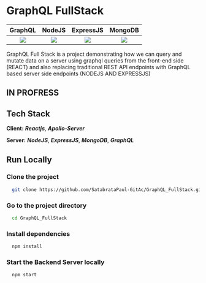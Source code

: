 
# GraphQL FullStack


GraphQL             |  NodeJS  |  ExpressJS | MongoDB 
:-------------------------:|:-------------------------:|:-------------------------:|:-------------------------:
![](https://upload.wikimedia.org/wikipedia/commons/thumb/1/17/GraphQL_Logo.svg/100px-GraphQL_Logo.svg.png)  |  ![](https://upload.wikimedia.org/wikipedia/commons/thumb/d/d9/Node.js_logo.svg/100px-Node.js_logo.svg.png) |  ![](https://upload.wikimedia.org/wikipedia/commons/thumb/6/64/Expressjs.png/100px-Expressjs.png) | ![](https://upload.wikimedia.org/wikipedia/commons/thumb/9/93/MongoDB_Logo.svg/100px-MongoDB_Logo.svg.png)

GraphQL Full Stack is a project demonstrating how we can query and mutate data on a server using graphql queries from the front-end side (REACT) and also replacing traditional REST API endpoints with GraphQL based server side endpoints (NODEJS AND EXPRESSJS)

## IN PROFRESS

## Tech Stack

**Client:**  ***Reactjs***, ***Apollo-Server***

**Server:**  ***NodeJS***, ***ExpressJS***, ***MongoDB***, ***GraphQL***


## Run Locally

### Clone the project

```bash
  git clone https://github.com/SatabrataPaul-GitAc/GraphQL_FullStack.git
```

### Go to the project directory

```bash
  cd GraphQL_FullStack
```

### Install dependencies

```bash
  npm install
```

### Start the Backend Server locally

```bash
  npm start
```




